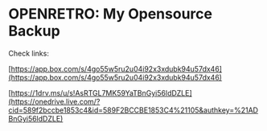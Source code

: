 OPENRETRO: My Opensource Backup
===============================

Check links:

[https://app.box.com/s/4go55w5ru2u04i92x3xdubk94u57dx46](https://app.box.com/s/4go55w5ru2u04i92x3xdubk94u57dx46)
 
[https://1drv.ms/u/s!AsRTGL7MK59YaTBnGyi56ldDZLE](https://onedrive.live.com/?cid=589f2bccbe1853c4&id=589F2BCCBE1853C4%21105&authkey=%21ADBnGyi56ldDZLE) 
